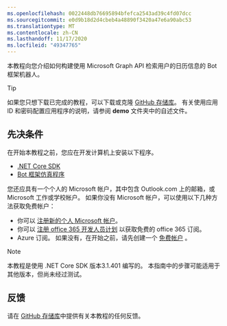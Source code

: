 ```yaml
---
ms.openlocfilehash: 0022448db76695894bfefca2543ad39c4fd07dcc
ms.sourcegitcommit: e0d9b18d2d4cbeb4a48890f3420a47e6a90abc53
ms.translationtype: MT
ms.contentlocale: zh-CN
ms.lasthandoff: 11/17/2020
ms.locfileid: "49347765"
---
```

<!-- markdownlint-disable MD002 MD041 -->

本教程向您介绍如何构建使用 Microsoft Graph API 检索用户的日历信息的 Bot 框架机器人。

> [!TIP]
> 如果您只想下载已完成的教程，可以下载或克隆 [GitHub 存储库](https://github.com/microsoftgraph/msgraph-training-botframework)。 有关使用应用 ID 和密码配置应用程序的说明，请参阅 **demo** 文件夹中的自述文件。

## <a name="prerequisites"></a>先决条件

在开始本教程之前，您应在开发计算机上安装以下程序。

- [.NET Core SDK](https://dotnet.microsoft.com/download)
- [Bot 框架仿真程序](https://github.com/microsoft/BotFramework-Emulator/blob/master/README.md)

您还应具有一个个人的 Microsoft 帐户，其中包含 Outlook.com 上的邮箱，或 Microsoft 工作或学校帐户。 如果你没有 Microsoft 帐户，可以使用以下几种方法获取免费帐户：

- 你可以 [注册新的个人 Microsoft 帐户](https://signup.live.com/signup?wa=wsignin1.0&rpsnv=12&ct=1454618383&rver=6.4.6456.0&wp=MBI_SSL_SHARED&wreply=https://mail.live.com/default.aspx&id=64855&cbcxt=mai&bk=1454618383&uiflavor=web&uaid=b213a65b4fdc484382b6622b3ecaa547&mkt=E-US&lc=1033&lic=1)。
- 你可以 [注册 office 365 开发人员计划](https://developer.microsoft.com/office/dev-program) 以获取免费的 office 365 订阅。
- Azure 订阅。 如果没有，在开始之前，请先创建一个 [免费帐户](https://azure.microsoft.com/free/?WT.mc_id=A261C142F) 。

> [!NOTE]
> 本教程是使用 .NET Core SDK 版本3.1.401 编写的。 本指南中的步骤可能适用于其他版本，但尚未经过测试。

## <a name="feedback"></a>反馈

请在 [GitHub 存储库](https://github.com/microsoftgraph/msgraph-training-botframework)中提供有关本教程的任何反馈。
